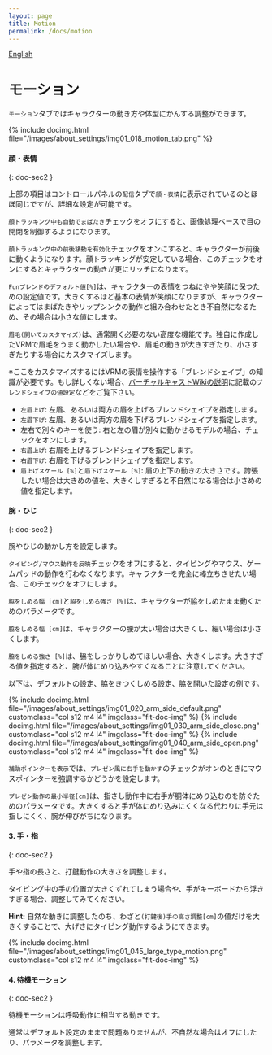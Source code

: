 ```yaml
---
layout: page
title: Motion
permalink: /docs/motion
---
```


[English](../en/docs/motion)

# モーション

`モーション`タブではキャラクターの動き方や体型にかんする調整ができます。

{% include docimg.html file="/images/about_settings/img01_018_motion_tab.png" %}

#### 顔・表情
{: doc-sec2 }

上部の項目はコントロールパネルの`配信`タブで`顔・表情`に表示されているのとほぼ同じですが、詳細な設定が可能です。

`顔トラッキング中も自動でまばたき`チェックをオフにすると、画像処理ベースで目の開閉を制御するようになります。

`顔トラッキング中の前後移動を有効化`チェックをオンにすると、キャラクターが前後に動くようになります。顔トラッキングが安定している場合、このチェックをオンにするとキャラクターの動きが更にリッチになります。

`Funブレンドのデフォルト値[%]`は、キャラクターの表情をつねにやや笑顔に保つための設定値です。大きくするほど基本の表情が笑顔になりますが、キャラクターによってはまばたきやリップシンクの動作と組み合わせたとき不自然になるため、その場合は小さな値にします。

`眉毛(開いてカスタマイズ)`は、通常開く必要のない高度な機能です。独自に作成したVRMで眉毛をうまく動かしたい場合や、眉毛の動きが大きすぎたり、小さすぎたりする場合にカスタマイズします。

※ここをカスタマイズするにはVRMの表情を操作する「ブレンドシェイプ」の知識が必要です。もし詳しくない場合、[バーチャルキャストWikiの説明](https://virtualcast.jp/wiki/doku.php?id=%E3%83%A2%E3%83%87%E3%83%AB%E4%BD%9C%E6%88%90:%E3%83%96%E3%83%AC%E3%83%B3%E3%83%89%E3%82%B7%E3%82%A7%E3%82%A4%E3%83%97%E8%A8%AD%E5%AE%9A)に記載の`ブレンドシェイプの値設定`などをご覧下さい。

* `左眉上げ`: 左眉、あるいは両方の眉を上げるブレンドシェイプを指定します。
* `左眉下げ`: 左眉、あるいは両方の眉を下げるブレンドシェイプを指定します。
* 左右で別々のキーを使う: 右と左の眉が別々に動かせるモデルの場合、チェックをオンにします。
* `右眉上げ`: 右眉を上げるブレンドシェイプを指定します。
* `右眉下げ`: 右眉を下げるブレンドシェイプを指定します。
* `眉上げスケール [%]`と`眉下げスケール [%]`: 眉の上下の動きの大きさです。誇張したい場合は大きめの値を、大きくしすぎると不自然になる場合は小さめの値を指定します。

#### 腕・ひじ
{: doc-sec2 }

腕やひじの動かし方を設定します。

`タイピング/マウス動作を反映`チェックをオフにすると、タイピングやマウス、ゲームパッドの動作を行わなくなります。キャラクターを完全に棒立ちさせたい場合、このチェックをオフにします。

`脇をしめる幅 [cm]`と`脇をしめる強さ [%]`は、キャラクターが脇をしめたまま動くためのパラメータです。

`脇をしめる幅 [cm]`は、キャラクターの腰が太い場合は大きくし、細い場合は小さくします。

`脇をしめる強さ [%]`は、脇をしっかりしめてほしい場合、大きくします。大きすぎる値を指定すると、腕が体にめり込みやすくなることに注意してください。

以下は、デフォルトの設定、脇をきつくしめる設定、脇を開いた設定の例です。

<div class="row">
{% include docimg.html file="/images/about_settings/img01_020_arm_side_default.png" customclass="col s12 m4 l4" imgclass="fit-doc-img" %}
{% include docimg.html file="/images/about_settings/img01_030_arm_side_close.png" customclass="col s12 m4 l4" imgclass="fit-doc-img" %}
{% include docimg.html file="/images/about_settings/img01_040_arm_side_open.png" customclass="col s12 m4 l4" imgclass="fit-doc-img" %}
</div>

`補助ポインターを表示`では、`プレゼン風に右手を動かす`のチェックがオンのときにマウスポインターを強調するかどうかを設定します。

`プレゼン動作の最小半径[cm]`は、指さし動作中に右手が胴体にめり込むのを防ぐためのパラメータです。大きくすると手が体にめり込みにくくなる代わりに手元は指しにくく、腕が伸びがちになります。


#### 3. 手・指
{: doc-sec2 }

手や指の長さと、打鍵動作の大きさを調整します。

タイピング中の手の位置が大きくずれてしまう場合や、手がキーボードから浮きすぎる場合、調整してみてください。

**Hint:** 自然な動きに調整したのち、わざと`(打鍵後)手の高さ調整[cm]`の値だけを大きくすることで、大げさにタイピング動作するようにできます。

{% include docimg.html file="/images/about_settings/img01_045_large_type_motion.png" customclass="col s12 m4 l4" imgclass="fit-doc-img" %}


#### 4. 待機モーション
{: doc-sec2 }

待機モーションは呼吸動作に相当する動きです。

通常はデフォルト設定のままで問題ありませんが、不自然な場合はオフにしたり、パラメータを調整します。
